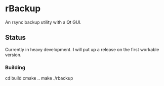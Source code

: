 # rBackup
An rsync backup utility with a Qt GUI.

## Status

Currently in heavy development. I will put up a release on the first workable version.

### Building

cd build
cmake ..
make
./rbackup
